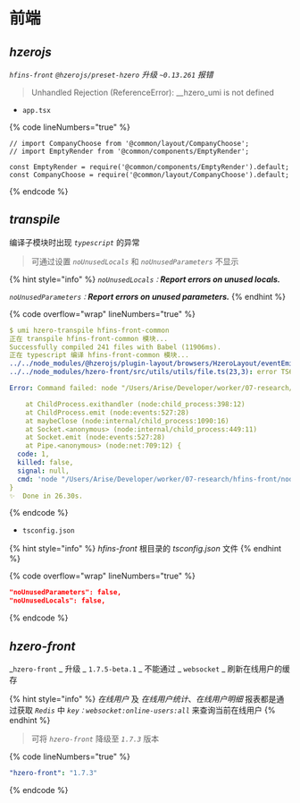 # 前端

## _hzerojs_

_`hfins-front`  `@hzerojs/preset-hzero` 升级 `~0.13.261` 报错_

> Unhandled Rejection (ReferenceError): \_\_hzero\_umi is not defined

* `app.tsx`

{% code lineNumbers="true" %}
```tsx
// import CompanyChoose from '@common/layout/CompanyChoose';
// import EmptyRender from '@common/components/EmptyRender';

const EmptyRender = require('@common/components/EmptyRender').default;
const CompanyChoose = require('@common/layout/CompanyChoose').default;
```
{% endcode %}



## _transpile_

编译子模块时出现 _`typescript`_ 的异常

> 可通过设置 _`noUnusedLocals`_ 和 _`noUnusedParameters`_ 不显示&#x20;

{% hint style="info" %}
_`noUnusedLocals：`**Report errors on unused locals.**_

_`noUnusedParameters：`**Report errors on unused parameters.**_
{% endhint %}

{% code overflow="wrap" lineNumbers="true" %}
```yaml
$ umi hzero-transpile hfins-front-common
正在 transpile hfins-front-common 模块...
Successfully compiled 241 files with Babel (11906ms).
正在 typescript 编译 hfins-front-common 模块...
../../node_modules/@hzerojs/plugin-layout/browsers/HzeroLayout/eventEmitter.ts(4,3): error TS6133: 'init' is declared but its value is never read.
../../node_modules/hzero-front/src/utils/utils/file.ts(23,3): error TS6133: 'tenantId' is declared but its value is never read.

Error: Command failed: node "/Users/Arise/Developer/worker/07-research/hfins-front/node_modules/typescript/lib/tsc.js"

    at ChildProcess.exithandler (node:child_process:398:12)
    at ChildProcess.emit (node:events:527:28)
    at maybeClose (node:internal/child_process:1090:16)
    at Socket.<anonymous> (node:internal/child_process:449:11)
    at Socket.emit (node:events:527:28)
    at Pipe.<anonymous> (node:net:709:12) {
  code: 1,
  killed: false,
  signal: null,
  cmd: 'node "/Users/Arise/Developer/worker/07-research/hfins-front/node_modules/typescript/lib/tsc.js"'
}
✨  Done in 26.30s.

```
{% endcode %}

* `tsconfig.json`

{% hint style="info" %}
_hfins-front_  根目录的 _tsconfig.json_ 文件
{% endhint %}

{% code overflow="wrap" lineNumbers="true" %}
```json
"noUnusedParameters": false,
"noUnusedLocals": false,
```
{% endcode %}



## _hzero-front_

_`hzero-front`  _  升级 _ `1.7.5-beta.1` _ 不能通过 _ `websocket` _ 刷新在线用户的缓存

{% hint style="info" %}
_在线用户_ 及 _在线用户统计_、_在线用户明细_ 报表都是通过获取 _`Redis`_ 中 _`key：websocket:online-users:all`_ 来查询当前在线用户
{% endhint %}

> 可将 _`hzero-front`_ 降级至 _`1.7.3`_ 版本

{% code lineNumbers="true" %}
```yaml
"hzero-front": "1.7.3"
```
{% endcode %}



